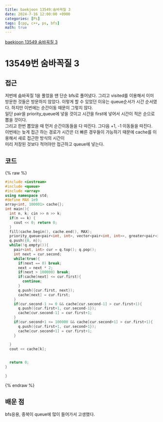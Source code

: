 ```yaml
---
title: baekjoon 13549:숨바꼭질 3
date: 2024-7-16 12:00:00 +0900
categories: [Ps]
tags: [cpp, c++, ps, bfs]
math: true
---
```


[baekjoon 13549 숨바꼭질 3](https://www.acmicpc.net/problem/13549)

# 13549번 숨바꼭질 3

## 접근
저번에 숨바꼭질 1을 풀었을 땐 단순 bfs로 풀어냈다. 그리고 visited를 이용해서 이미 방문한 것들은 방문하지 않았다.  이렇게 할 수 있었던 이유는 queue순서가 시간 순서였다. 하지만 이번에는 순간이동 때문이 그렇지 않다.  
일단 pair을 priority_queue에 넣을 것이고 시간을 first에 넣어서 시간이 적은 순으로 뽑을 것이다.  
그리고 한번 뽑았을 때 먼저 순간이동들을 다 따진다. 그다음 +1, -1 이동들을 따진다.  
이번에는 늦게 접근 하는 경로가 시간은 더 빠른 경우들이 가능하기 때문에 cache를 이용해서 새로 접근한 방식의 시간이  
미리 저장된 것보다 적어야만 접근하고 queue에 넣는다.
## 코드
{% raw %}
```cpp
#include <iostream>
#include <queue>
#include <array>
using namespace std;
#define MAX 1e9
array<int, 100001> cache{};
int main(){
  int n, k; cin >> n >> k;
  if(n == k) {
    cout << 0; return 0;
  }
  fill(cache.begin(), cache.end(), MAX);
  priority_queue<pair<int, int>, vector<pair<int, int>>, greater<pair<int, int>>> q;
  q.push({0, n});
  while(!q.empty()){
    pair<int, int> cur = q.top(); q.pop();
    int next = cur.second;
    while(true){
      if(next == 0) break;
      next = next * 2;
      if(next > 100000) break;
      if(cache[next] <= cur.first){
        continue;
      }
      q.push({cur.first, next});
      cache[next] = cur.first;
    }
    if(cur.second-1 >= 0 && cache[cur.second-1] > cur.first+1){
      q.push({cur.first+1, cur.second-1});
      cache[cur.second-1] = cur.first+1;
    }
    if(cur.second+1 <= 100000 && cache[cur.second+1] > cur.first+1){
      q.push({cur.first+1, cur.second+1});
      cache[cur.second+1] = cur.first+1;
    }
    
  }
  cout << cache[k];
  

  return 0;
}
  
}
```
{% endraw %}
 

## 배운 점
bfs응용, 중복이 queue에 많이 들어가서 고생했다.

